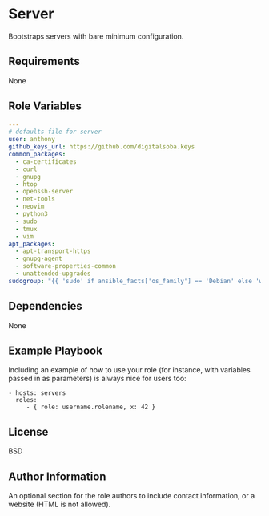 Server
=========
Bootstraps servers with bare minimum configuration.

Requirements
------------
None

Role Variables
--------------

```yaml
---
# defaults file for server
user: anthony
github_keys_url: https://github.com/digitalsoba.keys
common_packages:
  - ca-certificates
  - curl
  - gnupg
  - htop
  - openssh-server
  - net-tools
  - neovim
  - python3
  - sudo
  - tmux
  - vim
apt_packages:
  - apt-transport-https
  - gnupg-agent
  - software-properties-common
  - unattended-upgrades
sudogroup: "{{ 'sudo' if ansible_facts['os_family'] == 'Debian' else 'wheel' }}"
```

Dependencies
------------

None

Example Playbook
----------------

Including an example of how to use your role (for instance, with variables passed in as parameters) is always nice for users too:

    - hosts: servers
      roles:
         - { role: username.rolename, x: 42 }

License
-------

BSD

Author Information
------------------

An optional section for the role authors to include contact information, or a website (HTML is not allowed).
